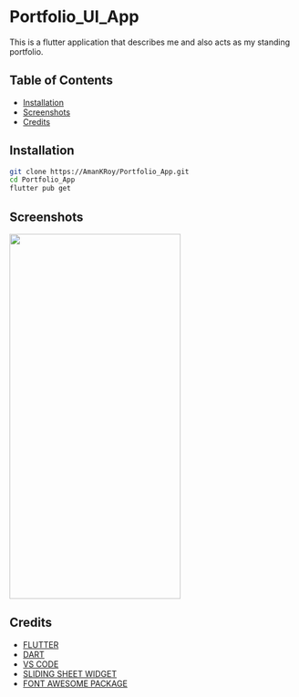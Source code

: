 # Portfolio_UI_App
This is a flutter application that describes me and also acts as my standing portfolio.


## Table of Contents

- [Installation](#installation)
- [Screenshots](#screenshots)
- [Credits](#credits)

## Installation

```bash
git clone https://AmanKRoy/Portfolio_App.git
cd Portfolio_App
flutter pub get
```

## Screenshots

 <img src="./assets/ss.png" width=300 height=640>


## Credits

- [FLUTTER](https://flutter.dev/)
- [DART](https://dart.dev/)
- [VS CODE](https://code.visualstudio.com/)
- [SLIDING SHEET WIDGET](https://pub.dev/packages/sliding_sheet)
- [FONT AWESOME PACKAGE](https://pub.dev/packages/font_awesome_flutter)
